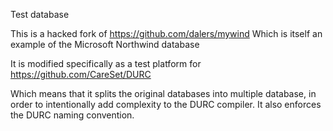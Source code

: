 Test database

This is a hacked  fork of https://github.com/dalers/mywind
Which is itself an example of the Microsoft Northwind database

It is modified specifically as a test platform for https://github.com/CareSet/DURC

Which means that it splits the original databases into multiple database, in order to intentionally add complexity to 
the DURC compiler. It also enforces the DURC naming convention. 


